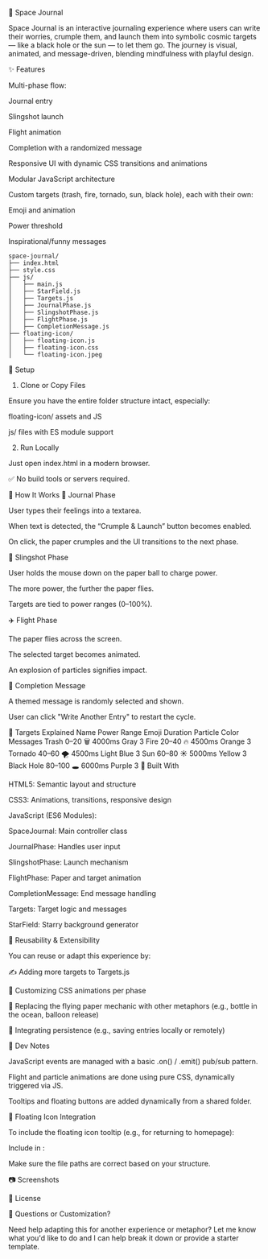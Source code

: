 🚀 Space Journal

Space Journal is an interactive journaling experience where users can write their worries, crumple them, and launch them into symbolic cosmic targets — like a black hole or the sun — to let them go. The journey is visual, animated, and message-driven, blending mindfulness with playful design.

✨ Features

Multi-phase flow:

Journal entry

Slingshot launch

Flight animation

Completion with a randomized message

Responsive UI with dynamic CSS transitions and animations

Modular JavaScript architecture

Custom targets (trash, fire, tornado, sun, black hole), each with their own:

Emoji and animation

Power threshold

Inspirational/funny messages

```🗂 Folder Structure
space-journal/
├── index.html
├── style.css
├── js/
│   ├── main.js
│   ├── StarField.js
│   ├── Targets.js
│   ├── JournalPhase.js
│   ├── SlingshotPhase.js
│   ├── FlightPhase.js
│   ├── CompletionMessage.js
├── floating-icon/
│   ├── floating-icon.js
│   ├── floating-icon.css
│   └── floating-icon.jpeg
```
🔧 Setup
1. Clone or Copy Files

Ensure you have the entire folder structure intact, especially:

floating-icon/ assets and JS

js/ files with ES module support

2. Run Locally

Just open index.html in a modern browser.

✅ No build tools or servers required.

🚦 How It Works
📝 Journal Phase

User types their feelings into a textarea.

When text is detected, the “Crumple & Launch” button becomes enabled.

On click, the paper crumples and the UI transitions to the next phase.

🏹 Slingshot Phase

User holds the mouse down on the paper ball to charge power.

The more power, the further the paper flies.

Targets are tied to power ranges (0–100%).

✈️ Flight Phase

The paper flies across the screen.

The selected target becomes animated.

An explosion of particles signifies impact.

🌌 Completion Message

A themed message is randomly selected and shown.

User can click "Write Another Entry" to restart the cycle.

🎯 Targets Explained
Name	Power Range	Emoji	Duration	Particle Color	Messages
Trash	0–20	🗑️	4000ms	Gray	3
Fire	20–40	🔥	4500ms	Orange	3
Tornado	40–60	🌪️	4500ms	Light Blue	3
Sun	60–80	☀️	5000ms	Yellow	3
Black Hole	80–100	🕳️	6000ms	Purple	3
🧠 Built With

HTML5: Semantic layout and structure

CSS3: Animations, transitions, responsive design

JavaScript (ES6 Modules):

SpaceJournal: Main controller class

JournalPhase: Handles user input

SlingshotPhase: Launch mechanism

FlightPhase: Paper and target animation

CompletionMessage: End message handling

Targets: Target logic and messages

StarField: Starry background generator

🔁 Reusability & Extensibility

You can reuse or adapt this experience by:

✍️ Adding more targets to Targets.js

🎨 Customizing CSS animations per phase

🧩 Replacing the flying paper mechanic with other metaphors (e.g., bottle in the ocean, balloon release)

🔄 Integrating persistence (e.g., saving entries locally or remotely)

🧪 Dev Notes

JavaScript events are managed with a basic .on() / .emit() pub/sub pattern.

Flight and particle animations are done using pure CSS, dynamically triggered via JS.

Tooltips and floating buttons are added dynamically from a shared folder.

🧭 Floating Icon Integration

To include the floating icon tooltip (e.g., for returning to homepage):

Include in <head>:
<link rel="stylesheet" href="../floating-icon/floating-icon.css" />
<script src="../floating-icon/floating-icon.js" defer></script>


Make sure the file paths are correct based on your structure.

📷 Screenshots



📄 License



🙋 Questions or Customization?

Need help adapting this for another experience or metaphor? Let me know what you'd like to do and I can help break it down or provide a starter template.
